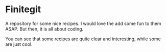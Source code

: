 # Finitegit
A repository for some nice recipes. I would love the add some fun to them ASAP.  But then, it is all about coding.

You can see that some recipes are quite clear and interesting, while some are just cool.


